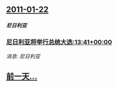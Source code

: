 ## [2011-01-22](/news/2011/01/22/index.md)

##### 尼日利亚
### [尼日利亚将举行总统大选:13:41+00:00](/news/2011/01/22/尼日利亚将举行总统大选-13-41-00-00.md)
_消息: 尼日利亚_

## [前一天...](/news/2011/01/21/index.md)

